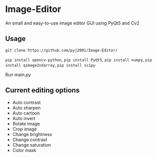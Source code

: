 # Image-Editor
An small and easy-to-use image editor GUI using PyQt5 and Cv2

## Usage
`git clone https://github.com/pyj2001/Image-Editor/`

`pip install opencv-python`, `pip install PyQt5`, `pip install numpy`, `pip install qimage2ndarray`, `pip install scipy`

Run main.py

## Current editing options
- Auto contrast
- Auto sharpen
- Auto cartoon
- Auto invert
- Rotate image
- Crop image
- Change brightness
- Change contrast
- Change saturation
- Color mask
